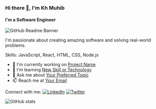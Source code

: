 ### Hi there 👋, I'm Kh Muhib
#### I'm a Software Engineer

![GitHub Readme Banner](your-image-url-here)

I'm passionate about creating amazing software and solving real-world problems.

Skills: JavaScript, React, HTML, CSS, Node.js

- 🔭 I'm currently working on [Project Name](project-link)
- 🌱 I'm learning [New Skill or Technology](learning-link)
- 💬 Ask me about [Your Preferred Topic](ask-me-link)
- 📫 Reach me at [Your Email](mailto:your-email@example.com)

Connect with me:
[![LinkedIn](linkedin-icon-url)](your-linkedin-profile-url)
[![Twitter](twitter-icon-url)](your-twitter-profile-url)

![GitHub stats](your-GitHub-stats-url)
